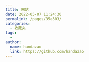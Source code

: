 ```yaml
---
title: 网站
date: 2022-05-07 11:24:30
permalink: /pages/35a303/
categories:
  - 收藏夹
tags:
  - 
author: 
  name: handazao
  link: https://github.com/handazao
---
```

